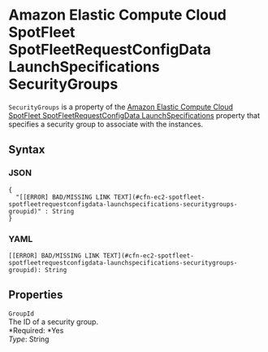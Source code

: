 # Amazon Elastic Compute Cloud SpotFleet SpotFleetRequestConfigData LaunchSpecifications SecurityGroups<a name="aws-properties-ec2-spotfleet-spotfleetrequestconfigdata-launchspecifications-securitygroups"></a>

`SecurityGroups` is a property of the [Amazon Elastic Compute Cloud SpotFleet SpotFleetRequestConfigData LaunchSpecifications](aws-properties-ec2-spotfleet-spotfleetrequestconfigdata-launchspecifications.md) property that specifies a security group to associate with the instances\.

## Syntax<a name="w3ab2c21c14d646b5"></a>

### JSON<a name="aws-properties-ec2-spotfleet-spotfleetrequestconfigdata-launchspecifications-securitygroups-syntax.json"></a>

```
{
  "[[ERROR] BAD/MISSING LINK TEXT](#cfn-ec2-spotfleet-spotfleetrequestconfigdata-launchspecifications-securitygroups-groupid)" : String
}
```

### YAML<a name="aws-properties-ec2-spotfleet-spotfleetrequestconfigdata-launchspecifications-securitygroups-syntax.yaml"></a>

```
[[ERROR] BAD/MISSING LINK TEXT](#cfn-ec2-spotfleet-spotfleetrequestconfigdata-launchspecifications-securitygroups-groupid): String
```

## Properties<a name="w3ab2c21c14d646b7"></a>

`GroupId`  
The ID of a security group\.  
*Required: *Yes  
*Type*: String